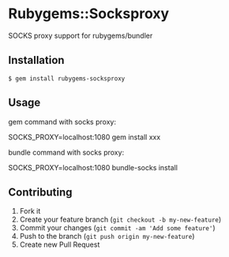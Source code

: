 # Rubygems::Socksproxy

SOCKS proxy support for rubygems/bundler

## Installation

    $ gem install rubygems-socksproxy

## Usage

gem command with socks proxy:

   SOCKS_PROXY=localhost:1080 gem install xxx


bundle command with socks proxy:

   SOCKS_PROXY=localhost:1080 bundle-socks install


## Contributing

1. Fork it
2. Create your feature branch (`git checkout -b my-new-feature`)
3. Commit your changes (`git commit -am 'Add some feature'`)
4. Push to the branch (`git push origin my-new-feature`)
5. Create new Pull Request
